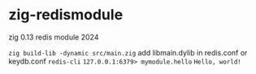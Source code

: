 # zig-redismodule
zig 0.13 redis module 2024

`zig build-lib -dynamic src/main.zig`
add libmain.dylib in redis.conf or keydb.conf
`redis-cli`
`127.0.0.1:6379> mymodule.hello`
`Hello, world!`